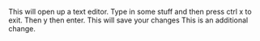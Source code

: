 This will open up a text editor. Type in some stuff and then press ctrl x to exit.
Then y then enter. 
This will save your changes
This is an additional change.

